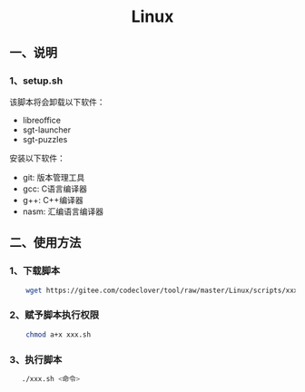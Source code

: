 # <h1 align="center">Linux</h1>

## 一、说明

### 1、setup.sh

该脚本将会卸载以下软件：

* libreoffice
* sgt-launcher
* sgt-puzzles

安装以下软件：

* git: 版本管理工具
* gcc: C语言编译器
* g++: C++编译器
* nasm: 汇编语言编译器

## 二、使用方法

### 1、下载脚本

```bash
    wget https://gitee.com/codeclover/tool/raw/master/Linux/scripts/xxx.sh
```

### 2、赋予脚本执行权限

```bash
    chmod a+x xxx.sh
```

### 3、执行脚本

```bash
   ./xxx.sh <命令>
```

